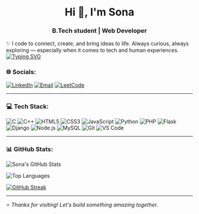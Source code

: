 <h1 align="center">Hi 👋, I'm Sona</h1>
<h3 align="center">B.Tech student | Web Developer  </h3>

✨ I code to connect, create, and bring ideas to life. Always curious, always exploring — especially when it comes to tech and human experiences.
<br>
[![Typing SVG](https://readme-typing-svg.demolab.com?font=Cedarville+Cursive&size=25&pause=1000&color=91DFF7&center=true&vCenter=true&width=435&lines=%E2%99%A2+Turning+Ideas+To+Code+%E2%99%A2)](https://git.io/typing-svg)

### 🌐 Socials:
[![LinkedIn](https://img.shields.io/badge/LinkedIn-blue?style=for-the-badge&logo=linkedin&logoColor=white)](https://www.linkedin.com/in/sona-siju-714aa8341)
[![Email](https://img.shields.io/badge/Gmail-D14836?style=for-the-badge&logo=gmail&logoColor=white)](mailto:sonasiju16@gmail.com)
[![LeetCode](https://img.shields.io/badge/LeetCode-FC7C34?style=for-the-badge&logo=leetcode&logoColor=white)](https://leetcode.com/Sona_Siju)



---

### 💻 Tech Stack:
![C](https://img.shields.io/badge/C-blue?style=for-the-badge&logo=c)
![C++](https://img.shields.io/badge/C++-00599C?style=for-the-badge&logo=c%2B%2B&logoColor=white)
![HTML5](https://img.shields.io/badge/HTML5-E34F26?style=for-the-badge&logo=html5&logoColor=white)
![CSS3](https://img.shields.io/badge/CSS3-1572B6?style=for-the-badge&logo=css3&logoColor=white)
![JavaScript](https://img.shields.io/badge/JavaScript-323330?style=for-the-badge&logo=javascript&logoColor=F7DF1E)
![Python](https://img.shields.io/badge/Python-3776AB?style=for-the-badge&logo=python&logoColor=white)
![PHP](https://img.shields.io/badge/PHP-777BB4?style=for-the-badge&logo=php&logoColor=white)
![Flask](https://img.shields.io/badge/Flask-black?style=for-the-badge&logo=flask&logoColor=white)
![Django](https://img.shields.io/badge/Django-092E20?style=for-the-badge&logo=django&logoColor=white)
![Node.js](https://img.shields.io/badge/Node.js-339933?style=for-the-badge&logo=nodedotjs&logoColor=white)
![MySQL](https://img.shields.io/badge/MySQL-00758F?style=for-the-badge&logo=mysql&logoColor=white)
![Git](https://img.shields.io/badge/Git-F05032?style=for-the-badge&logo=git&logoColor=white)
![VS Code](https://img.shields.io/badge/VSCode-007ACC?style=for-the-badge&logo=visual%20studio%20code&logoColor=white)

---

### 📊 GitHub Stats:

![Sona's GitHub Stats](https://github-readme-stats.vercel.app/api?username=Sonasiju&show_icons=true&theme=radical)

![Top Languages](https://github-readme-stats.vercel.app/api/top-langs/?username=Sonasiju&layout=compact&theme=radical)

[![GitHub Streak](https://streak-stats.demolab.com?user=Sonasiju&theme=radical)](https://git.io/streak-stats)


---



⭐️ *Thanks for visiting! Let's build something amazing together.*

